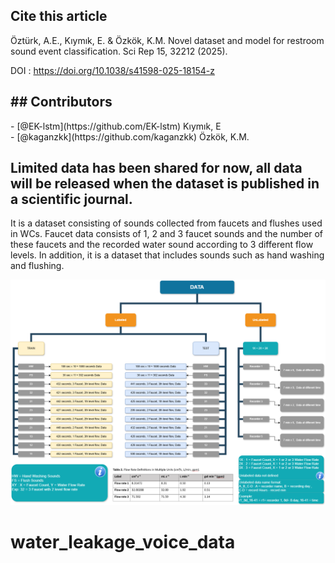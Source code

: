 <h2><b>Cite this article</b></h2>
Öztürk, A.E., Kıymık, E. & Özkök, K.M. Novel dataset and model for restroom sound event classification. Sci Rep 15, 32212 (2025). 

DOI : https://doi.org/10.1038/s41598-025-18154-z


<h2><b>## Contributors</b></h2>
- [@EK-lstm](https://github.com/EK-lstm) Kıymık, E
<br>
- [@kaganzkk](https://github.com/kaganzkk) Özkök, K.M.

<h2><b>Limited data has been shared for now, all data will be released when the dataset is published in a scientific journal.</b></h2>

It is a dataset consisting of sounds collected from faucets and flushes used in WCs. Faucet data consists of 1, 2 and 3 faucet sounds and the number of these faucets and the recorded water sound according to 3 different flow levels. In addition, it is a dataset that includes sounds such as hand washing and flushing.


<img src="https://raw.githubusercontent.com/aliEmreOzturk/water_leakage_voice_data/main/dataset_Structure_schema.png" alt="Dataset Structure Schema" style="max-width: 100%; height: auto;">


# water_leakage_voice_data
